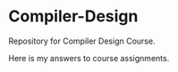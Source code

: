 # Compiler-Design
Repository for Compiler Design Course.


Here is my answers to course assignments.
